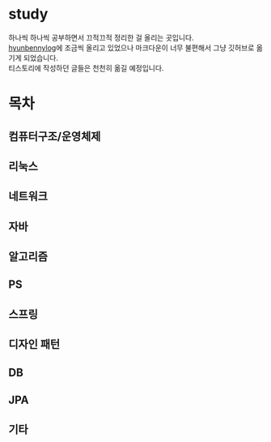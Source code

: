 # study
하나씩 하나씩 공부하면서 끄적끄적 정리한 걸 올리는 곳입니다. <br/>
[hyunbennylog](https://hyunbenny.tistory.com/)에 조금씩 올리고 있었으나 마크다운이 너무 불편해서 그냥 깃허브로 옮기게 되었습니다. <br/>
티스토리에 작성하던 글들은 천천히 옮길 예정입니다.<br/>

# 목차
## 컴퓨터구조/운영체제
## 리눅스
## 네트워크
## 자바
## 알고리즘
## PS
## 스프링
## 디자인 패턴
## DB
## JPA
## 기타
